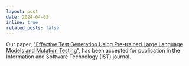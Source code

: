 ```yaml
---
layout: post
date: 2024-04-03
inline: true
related_posts: false
---
```


Our paper, <a href='https://www.sciencedirect.com/science/article/abs/pii/S0950584924000739'>"Effective Test Generation Using Pre-trained Large Language Models and Mutation Testing"</a>, has been accepted for publication in the Information and Software Technology (IST) journal.
